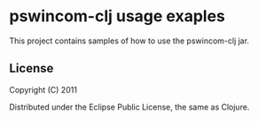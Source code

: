 # pswincom-clj usage exaples

This project contains samples of how to use the pswincom-clj jar.

## License

Copyright (C) 2011

Distributed under the Eclipse Public License, the same as Clojure.

